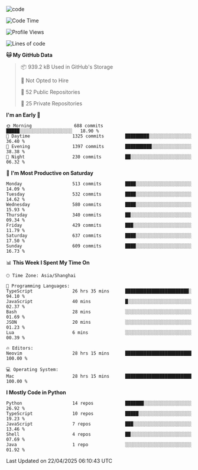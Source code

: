 
<!--
**liuyaanng/liuyaanng** is a ✨ _special_ ✨ repository because its `README.md` (this file) appears on your GitHub profile.

Here are some ideas to get you started:

- 🔭 I’m currently working on ...
- 🌱 I’m currently learning ...
- 👯 I’m looking to collaborate on ...
- 🤔 I’m looking for help with ...
- 💬 Ask me about ...
- 📫 How to reach me: ...
- 😄 Pronouns: ...
- ⚡ Fun fact: ...
-->


![code](https://cdn.jsdelivr.net/gh/liuyaanng/liuyaanng@1.0/code.gif) 

<!--START_SECTION:waka-->
![Code Time](http://img.shields.io/badge/Code%20Time-1%2C380%20hrs%2018%20mins-blue)

![Profile Views](http://img.shields.io/badge/Profile%20Views-0-blue)

![Lines of code](https://img.shields.io/badge/From%20Hello%20World%20I%27ve%20Written-21.0%20million%20lines%20of%20code-blue)

**🐱 My GitHub Data** 

> 📦 939.2 kB Used in GitHub's Storage 
 > 
> 🚫 Not Opted to Hire
 > 
> 📜 52 Public Repositories 
 > 
> 🔑 25 Private Repositories 
 > 
**I'm an Early 🐤** 

```text
🌞 Morning                688 commits         █████░░░░░░░░░░░░░░░░░░░░   18.90 % 
🌆 Daytime                1325 commits        █████████░░░░░░░░░░░░░░░░   36.40 % 
🌃 Evening                1397 commits        ██████████░░░░░░░░░░░░░░░   38.38 % 
🌙 Night                  230 commits         ██░░░░░░░░░░░░░░░░░░░░░░░   06.32 % 
```
📅 **I'm Most Productive on Saturday** 

```text
Monday                   513 commits         ████░░░░░░░░░░░░░░░░░░░░░   14.09 % 
Tuesday                  532 commits         ████░░░░░░░░░░░░░░░░░░░░░   14.62 % 
Wednesday                580 commits         ████░░░░░░░░░░░░░░░░░░░░░   15.93 % 
Thursday                 340 commits         ██░░░░░░░░░░░░░░░░░░░░░░░   09.34 % 
Friday                   429 commits         ███░░░░░░░░░░░░░░░░░░░░░░   11.79 % 
Saturday                 637 commits         ████░░░░░░░░░░░░░░░░░░░░░   17.50 % 
Sunday                   609 commits         ████░░░░░░░░░░░░░░░░░░░░░   16.73 % 
```


📊 **This Week I Spent My Time On** 

```text
🕑︎ Time Zone: Asia/Shanghai

💬 Programming Languages: 
TypeScript               26 hrs 35 mins      ████████████████████████░   94.10 % 
JavaScript               40 mins             █░░░░░░░░░░░░░░░░░░░░░░░░   02.37 % 
Bash                     28 mins             ░░░░░░░░░░░░░░░░░░░░░░░░░   01.69 % 
JSON                     20 mins             ░░░░░░░░░░░░░░░░░░░░░░░░░   01.23 % 
Lua                      6 mins              ░░░░░░░░░░░░░░░░░░░░░░░░░   00.39 % 

🔥 Editors: 
Neovim                   28 hrs 15 mins      █████████████████████████   100.00 % 

💻 Operating System: 
Mac                      28 hrs 15 mins      █████████████████████████   100.00 % 
```

**I Mostly Code in Python** 

```text
Python                   14 repos            ███████░░░░░░░░░░░░░░░░░░   26.92 % 
TypeScript               10 repos            █████░░░░░░░░░░░░░░░░░░░░   19.23 % 
JavaScript               7 repos             ███░░░░░░░░░░░░░░░░░░░░░░   13.46 % 
Shell                    4 repos             ██░░░░░░░░░░░░░░░░░░░░░░░   07.69 % 
Java                     1 repo              ░░░░░░░░░░░░░░░░░░░░░░░░░   01.92 % 
```




 Last Updated on 22/04/2025 06:10:43 UTC
<!--END_SECTION:waka-->

